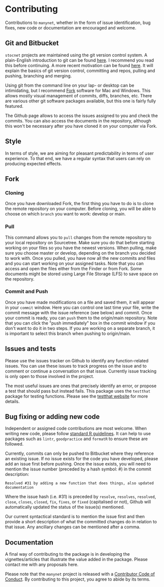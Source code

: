 # Contributing

Contributions to `manynet`, 
whether in the form of issue identification, bug fixes, new code or documentation 
are encouraged and welcome.

## Git and Bitbucket

`stocnet` projects are maintained using the git version control system.
A plain-English introduction to git can be found [here](https://blog.red-badger.com/2016/11/29/gitgithub-in-plain-english).
I recommend you read this before continuing. 
A more recent motivation can be found [here](https://www.r-bloggers.com/2024/04/git-gud-version-control-best-practices/).
It will explain the basics of git version control, committing and repos, pulling and pushing,
branching and merging.

Using git from the command line on your lap- or desktop can be intimidating,
but I recommend [Fork](https://git-fork.com) software for Mac and Windows.
This allows mostly visual management of commits, diffs, branches, etc.
There are various other git software packages available, but this one is fairly fully featured.

The Github page allows to access the issues assigned to you and check the commits.
You can also access the documents in the repository, 
although this won't be necessary after you have cloned it on your computer via Fork.

## Style

In terms of style, we are aiming for pleasant predictability in terms of user experience.
To that end, we have a regular syntax that users can rely on producing expected effects.

## Fork

### Cloning
Once you have downloaded Fork, the first thing you have to do is to 
clone the remote repository on your computer. 
Before cloning, you will be able to choose on which `branch` you want to work: 
develop or main. 

### Pull 
This command allows you to `pull` changes from the remote repository to your local repository on Sourcetree.
Make sure you do that before starting working on your files so you have the newest versions. 
When pulling, make sure you choose master or develop, 
depending on the branch you decided to work with. 
Once you pulled, you have now all the new commits and files and 
you can start working on your assigned tasks.
Note that you can access and open the files either from the Finder or from Fork. 
Some documents might be stored using Large File Storage (LFS) to save space on the repository. 

### Commit and Push

Once you have made modifications on a file and saved them, it will appear in your `commit` window. 
Here you can control one last time your file, write the commit message with the 
issue reference (see below) and commit. 
Once your commit is ready, you can `push` them to the origin/main repository.
Note that you can click the "push immediately" box in the commit window 
if you don't want to do it in two steps. 
If you are working on a separate branch, 
it is important to select this branch when pushing to origin/main.

## Issues and tests

Please use the issues tracker on Github to identify any function-related issues.
You can use these issues to track progress on the issue and 
to comment or continue a conversation on that issue.
Currently issue tracking is only open to those involved in the project.

The most useful issues are ones that precisely identify an error,
or propose a test that should pass but instead fails.
This package uses the `testthat` package for testing functions.
Please see the [testthat website](https://testthat.r-lib.org) for more details.

## Bug fixing or adding new code

Independent or assigned code contributions are most welcome.
When writing new code, please follow 
[standard R guidelines](https://www.r-bloggers.com/🖊-r-coding-style-guide/). 
It can help to use packages such as `lintr`, `goodpractice` and `formatR` 
to ensure these are followed.

Currently, commits can only be pushed to Bitbucket where they reference an existing issue.
If no issue exists for the code you have developed, please add an issue first before pushing.
Once the issue exists, you will need to mention the issue number (preceded by a hash symbol: #)
in the commit description:

``` Resolved #31 by adding a new function that does things, also updated documentation ```

Where the issue hash (i.e. #31) is preceded by
`resolve`, `resolves`, `resolved`, `close`, `closes`, `closed`, `fix`, `fixes`, or `fixed`
(capitalised or not),
Github will automatically updated the status of the issue(s) mentioned.

Our current syntactical standard is to mention the issue first and then 
provide a short description of what the committed changes do 
in relation to that issue.
Any ancillary changes can be mentioned after a comma.

## Documentation

A final way of contributing to the package is in developing the 
vignettes/articles that illustrate the value added in the package. 
Please contact me with any proposals here.

Please note that the `manynet` project is released with a 
[Contributor Code of Conduct](CODE_OF_CONDUCT.md). 
By contributing to this project, you agree to abide by its terms.

